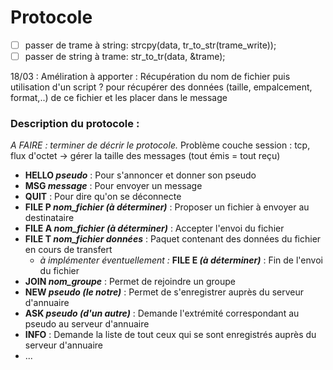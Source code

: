 # Protocole

- [ ] passer de trame à string: strcpy(data, tr_to_str(trame_write));
- [ ] passer de string à trame: str_to_tr(data, &trame);

18/03 : Améliration à apporter :
Récupération du nom de fichier puis utilisation d'un script ? pour récupérer des données (taille, empalcement, format,..) de ce fichier et les placer dans le message

### Description du protocole :

*A FAIRE : terminer de décrir le protocole.*
Problème couche session : tcp, flux d'octet -> gérer la taille des messages (tout émis = tout reçu)

* __HELLO *pseudo*__ : Pour s'annoncer et donner son pseudo
* __MSG *message*__ : Pour envoyer un message
* __QUIT__ : Pour dire qu'on se déconnecte
* __FILE P *nom_fichier (à déterminer)*__ : Proposer un fichier à envoyer au destinataire
* __FILE A *nom_fichier (à déterminer)*__ : Accepter l'envoi du fichier
* __FILE T *nom_fichier données*__ : Paquet contenant des données du fichier en cours de transfert
  * *à implémenter éventuellement :* __FILE E *(à déterminer)*__ : Fin de l'envoi du fichier
* __JOIN *nom_groupe*__ : Permet de rejoindre un groupe
* __NEW *pseudo (le notre)*__ : Permet de s'enregistrer auprès du serveur d'annuaire
* __ASK *pseudo (d'un autre)*__ : Demande l'extrémité correspondant au pseudo au serveur d'annuaire 
* __INFO__ : Demande la liste de tout ceux qui se sont enregistrés auprès du serveur d'annuaire
* ...
